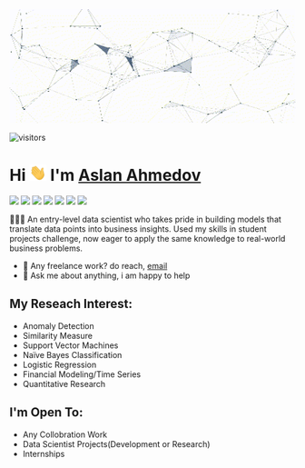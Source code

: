 <center><img src="https://github.com/Asikpalysik/Asikpalysik/blob/main/Gif/gif.gif" alt="centered image" height="200" width="1200"> </center>

![visitors](https://visitor-badge-reloaded.herokuapp.com/badge?page_id=Raymo111.Raymo111&color=00cf00)


# Hi <img src="https://raw.githubusercontent.com/ABSphreak/ABSphreak/master/gifs/Hi.gif" width="30px"> I'm [Aslan Ahmedov](https://aslanahmedov.com)

<p align = "center">

[<img src="https://img.shields.io/badge/kaggle-%2312100E.svg?&style=for-the-badge&logo=kaggle&logoColor=white&color=black" />](https://www.kaggle.com/aslanahmedov)
[<img src="https://img.shields.io/badge/tableau-%2312100E.svg?&style=for-the-badge&logo=tableau&logoColor=white&color=black" />](https://public.tableau.com/app/profile/aslan.ahmedov#!/)
[<img src ="https://img.shields.io/badge/website-%23.svg?&style=for-the-badge&logo=www&logoColor=white%22&color=black">](https://asikpalysik.github.io)
[<img src="https://img.shields.io/badge/twitter-%231DA1F2.svg?&style=for-the-badge&logo=twitter&logoColor=white&color=black" />](https://twitter.com/Mr_Asik) 
[<img src="https://img.shields.io/badge/linkedin-%2312100E.svg?&style=for-the-badge&logo=linkedin&logoColor=white&color=black" />](https://www.linkedin.com/in/asikpalysik/)
[<img src="https://img.shields.io/badge/facebook-%2312100E.svg?&style=for-the-badge&logo=facebook&logoColor=white&color=black" />](https://www.facebook.com/Asikpalysik/)
[<img src="https://img.shields.io/badge/instagram-%2312100E.svg?&style=for-the-badge&logo=instagram&logoColor=white&color=black" />](https://www.instagram.com/asikpalysik/)

</p>

<!-- 
----
[<img src="https://github-profile-trophy.vercel.app/?username=durgeshsamariya&row=2&column=3" />](https://github.com/ryo-ma/github-profile-trophy)
[<img src="https://github-readme-stats.vercel.app/api?username=durgeshsamariya&theme=algolia&count_private=true&include_all_commits=true&show_icons=true" />](https://github.com/anuraghazra/github-readme-stats)
[![GitHub Streak](https://github-readme-streak-stats.herokuapp.com/?user=durgeshsamariya&theme=dark)](https://github.com/DenverCoder1/github-readme-streak-stats)
[![Durgesh's Top Langs](https://github-readme-stats.vercel.app/api/top-langs/?username=themlphdstudent&theme=algolia&hide=Jupyter&layout=compact&show_icons=true)](https://github.com/anuraghazra/github-readme-stats)
 -->
👨🏻‍💻 An entry-level data scientist who takes pride in building models that translate data points into business insights. Used my skills in student projects challenge, now eager to apply the same knowledge to real-world business problems.

- 💼 Any freelance work? do reach, [email](aslanahmedov@yahoo.com)
- 💬 Ask me about anything, i am happy to help

## My Reseach Interest:
- Anomaly Detection
- Similarity Measure
- Support Vector Machines
- Naïve Bayes Classification
- Logistic Regression
- Financial Modeling/Time Series
- Quantitative Research

## I'm Open To:

- Any Collobration Work
- Data Scientist Projects(Development or Research)
- Internships 
